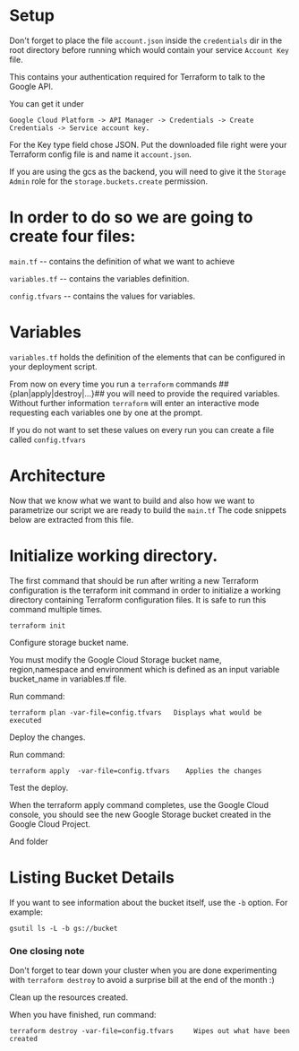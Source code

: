 # Setup

Don't forget to place the file ```account.json``` inside the ```credentials``` dir in the root directory before running which would contain your service ```Account Key```  file.

This contains your authentication required for Terraform to talk to the Google API.

You can get it under
```
Google Cloud Platform -> API Manager -> Credentials -> Create Credentials -> Service account key.
```
For the Key type field chose JSON. Put the downloaded file right were your Terraform config file is and name it ```account.json```.

If you are using the gcs as the backend, you will need to give it the ```Storage Admin``` role for the ```storage.buckets.create``` permission.

# In order to do so we are going to create four files:

```main.tf``` -- contains the definition of what we want to achieve

```variables.tf``` -- contains the variables definition.

```config.tfvars``` -- contains the values for variables.



# Variables

```variables.tf``` holds the definition of the elements that can be configured in your
deployment script.


From now on every time you run a ```terraform``` commands ##{plan|apply|destroy|...}## you will need to provide the required variables. Without further information ```terraform``` will enter an interactive mode requesting each variables one by one at the prompt.

If you do not want to set these values on every run you can create a file called ```config.tfvars```

# Architecture

Now that we know what we want to build and also how we want to parametrize our script we are ready to build the ```main.tf```  The code snippets below are extracted from this file.




# Initialize working directory.

The first command that should be run after writing a new Terraform configuration is the terraform init command in order to initialize a working directory containing Terraform configuration files. It is safe to run this command multiple times.
```
terraform init
```
Configure  storage bucket name.

You must modify the Google Cloud Storage bucket name, region,namespace and environment  which is defined as an input variable bucket_name in variables.tf file.


Run command:
```
terraform plan -var-file=config.tfvars   Displays what would be executed
```
Deploy the changes.

Run command:
```
terraform apply  -var-file=config.tfvars    Applies the changes
```
Test the deploy.

When the terraform apply command completes, use the Google Cloud console, you should see the new Google Storage bucket created in the Google Cloud Project.

And folder

# Listing Bucket Details

If you want to see information about the bucket itself, use the ```-b``` option. For example:
```
gsutil ls -L -b gs://bucket
```


### One closing note 

Don't forget to tear down your cluster when you are done experimenting with ```terraform destroy``` to avoid a surprise bill at the end of the month :)

Clean up the resources created.

When you have finished, run command:
```
terraform destroy -var-file=config.tfvars     Wipes out what have been created

```
